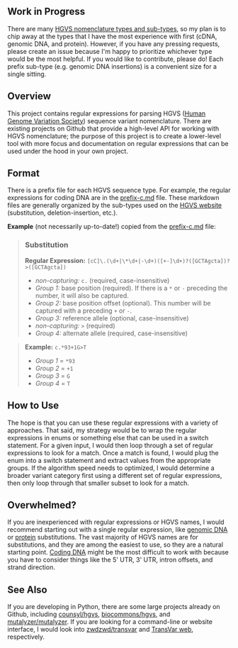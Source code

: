 ## Work in Progress
There are many [HGVS nomenclature types and sub-types](http://varnomen.hgvs.org), so my plan is to chip away at the types that I have the most experience with first (cDNA, genomic DNA, and protein). However, if you have any pressing requests, please create an issue because I'm happy to prioritize whichever type would be the most helpful. If you would like to contribute, please do! Each prefix sub-type (e.g. genomic DNA insertions) is a convenient size for a single sitting.

## Overview
This project contains regular expressions for parsing HGVS ([Human Genome Variation Society](http://varnomen.hgvs.org)) sequence variant nomenclature. There are existing projects on Github that provide a high-level API for working with HGVS nomenclature; the purpose of this project is to create a lower-level tool with more focus and documentation on regular expressions that can be used under the hood in your own project.

## Format
There is a prefix file for each HGVS sequence type. For example, the regular expressions for coding DNA are in the [prefix-c.md](https://github.com/7ravis/hgvs-regexp/blob/master/prefix-c.md) file. These markdown files are generally organized by the sub-types used on the [HGVS website](http://varnomen.hgvs.org) (substitution, deletion-insertion, etc.). 

**Example** (not necessarily up-to-date!) copied from the [prefix-c.md](https://github.com/7ravis/hgvs-regexp/blob/master/prefix-c.md) file:

>### Substitution
>**Regular Expression:** `[cC]\.(\d+|\*\d+|-\d+)([+-]\d+)?([GCTAgcta])?>([GCTAgcta])`
>- *non-capturing:* `c.` (required, case-insensitive)
>- *Group 1:* base position (required). If there is a `*` or `-` preceding the number, it will also be captured.
>- *Group 2:* base position offset (optional). This number will be captured with a preceding `+` or `-`.
>- *Group 3:* reference allele (optional, case-insensitive)
>- *non-capturing:* `>` (required)
>- *Group 4:* alternate allele (required, case-insensitive)

>**Example:** `c.*93+1G>T`
>- *Group 1* = `*93`
>- *Group 2* = `+1`
>- *Group 3* = `G`
>- *Group 4* = `T`

## How to Use
The hope is that you can use these regular expressions with a variety of approaches. That said, my strategy would be to wrap the regular expressions in enums or something else that can be used in a switch statement. For a given input, I would then loop through a set of regular expressions to look for a match. Once a match is found, I would plug the enum into a switch statement and extract values from the appropriate groups. If the algorithm speed needs to optimized, I would determine a broader variant category first using a different set of regular expressions, then only loop through that smaller subset to look for a match.

## Overwhelmed?
If you are inexperienced with regular expressions or HGVS names, I would recommend starting out with a single regular expression, like [genomic DNA](https://github.com/7ravis/hgvs-regexp/blob/master/prefix-g.md) or [protein](https://github.com/7ravis/hgvs-regexp/blob/master/prefix-p.md) substitutions. The vast majority of HGVS names are for substitutions, and they are among the easiest to use, so they are a natural starting point. [Coding DNA](https://github.com/7ravis/hgvs-regexp/blob/master/prefix-c.md) might be the most difficult to work with because you have to consider things like the 5' UTR, 3' UTR, intron offsets, and strand direction.

## See Also
If you are developing in Python, there are some large projects already on Github, including [counsyl/hgvs](https://github.com/counsyl/hgvs), [biocommons/hgvs](https://github.com/biocommons/hgvs), and [mutalyzer/mutalyzer](https://github.com/mutalyzer/mutalyzer). If you are looking for a command-line or website interface, I would look into [zwdzwd/transvar](https://github.com/zwdzwd/transvar) and [TransVar web](http://bioinformatics.mdanderson.org/transvarweb/), respectively.
